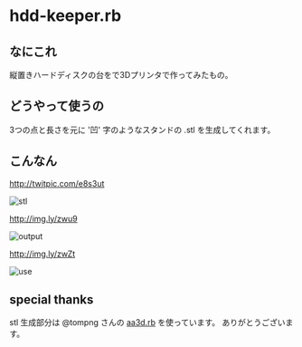 # hdd-keeper.rb

## なにこれ
縦置きハードディスクの台をで3Dプリンタで作ってみたもの。

## どうやって使うの
3つの点と長さを元に '凹' 字のようなスタンドの .stl を生成してくれます。

## こんなん
http://twitpic.com/e8s3ut

![stl](https://d3j5vwomefv46c.cloudfront.net/photos/large/861274757.png?1406167316)

http://img.ly/zwu9

![output](http://img.ly/system/uploads/008/466/357/large_image.jpg)

http://img.ly/zwZt

![use](http://img.ly/system/uploads/008/468/299/large_image.jpg)

## special thanks
stl 生成部分は @tompng さんの [aa3d.rb](https://gist.github.com/tompng/9268475) を使っています。
ありがとうございます。
